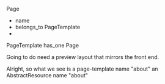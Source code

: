 Page 
- name
- belongs_to PageTemplate
- 

PageTemplate has_one Page


Going to do need a preview layout that mirrors the front end.


Alright, so what we see is a 
page-template name "about"
an AbstractResource name "about"